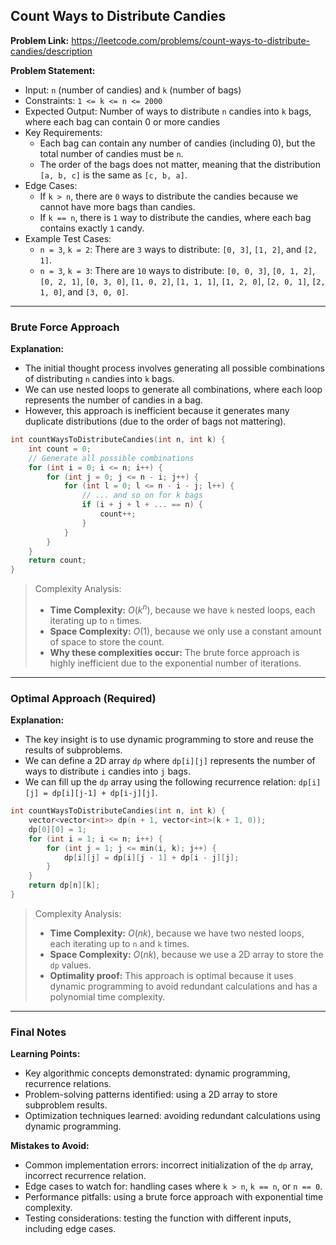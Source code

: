 ## Count Ways to Distribute Candies

**Problem Link:** https://leetcode.com/problems/count-ways-to-distribute-candies/description

**Problem Statement:**
- Input: `n` (number of candies) and `k` (number of bags)
- Constraints: `1 <= k <= n <= 2000`
- Expected Output: Number of ways to distribute `n` candies into `k` bags, where each bag can contain 0 or more candies
- Key Requirements:
  - Each bag can contain any number of candies (including 0), but the total number of candies must be `n`.
  - The order of the bags does not matter, meaning that the distribution `[a, b, c]` is the same as `[c, b, a]`.
- Edge Cases:
  - If `k > n`, there are `0` ways to distribute the candies because we cannot have more bags than candies.
  - If `k == n`, there is `1` way to distribute the candies, where each bag contains exactly `1` candy.
- Example Test Cases:
  - `n = 3`, `k = 2`: There are `3` ways to distribute: `[0, 3]`, `[1, 2]`, and `[2, 1]`.
  - `n = 3`, `k = 3`: There are `10` ways to distribute: `[0, 0, 3]`, `[0, 1, 2]`, `[0, 2, 1]`, `[0, 3, 0]`, `[1, 0, 2]`, `[1, 1, 1]`, `[1, 2, 0]`, `[2, 0, 1]`, `[2, 1, 0]`, and `[3, 0, 0]`.

---

### Brute Force Approach

**Explanation:**
- The initial thought process involves generating all possible combinations of distributing `n` candies into `k` bags.
- We can use nested loops to generate all combinations, where each loop represents the number of candies in a bag.
- However, this approach is inefficient because it generates many duplicate distributions (due to the order of bags not mattering).

```cpp
int countWaysToDistributeCandies(int n, int k) {
    int count = 0;
    // Generate all possible combinations
    for (int i = 0; i <= n; i++) {
        for (int j = 0; j <= n - i; j++) {
            for (int l = 0; l <= n - i - j; l++) {
                // ... and so on for k bags
                if (i + j + l + ... == n) {
                    count++;
                }
            }
        }
    }
    return count;
}
```

> Complexity Analysis:
> - **Time Complexity:** $O(k^n)$, because we have `k` nested loops, each iterating up to `n` times.
> - **Space Complexity:** $O(1)$, because we only use a constant amount of space to store the count.
> - **Why these complexities occur:** The brute force approach is highly inefficient due to the exponential number of iterations.

---

### Optimal Approach (Required)

**Explanation:**
- The key insight is to use dynamic programming to store and reuse the results of subproblems.
- We can define a 2D array `dp` where `dp[i][j]` represents the number of ways to distribute `i` candies into `j` bags.
- We can fill up the `dp` array using the following recurrence relation: `dp[i][j] = dp[i][j-1] + dp[i-j][j]`.

```cpp
int countWaysToDistributeCandies(int n, int k) {
    vector<vector<int>> dp(n + 1, vector<int>(k + 1, 0));
    dp[0][0] = 1;
    for (int i = 1; i <= n; i++) {
        for (int j = 1; j <= min(i, k); j++) {
            dp[i][j] = dp[i][j - 1] + dp[i - j][j];
        }
    }
    return dp[n][k];
}
```

> Complexity Analysis:
> - **Time Complexity:** $O(nk)$, because we have two nested loops, each iterating up to `n` and `k` times.
> - **Space Complexity:** $O(nk)$, because we use a 2D array to store the `dp` values.
> - **Optimality proof:** This approach is optimal because it uses dynamic programming to avoid redundant calculations and has a polynomial time complexity.

---

### Final Notes

**Learning Points:**
- Key algorithmic concepts demonstrated: dynamic programming, recurrence relations.
- Problem-solving patterns identified: using a 2D array to store subproblem results.
- Optimization techniques learned: avoiding redundant calculations using dynamic programming.

**Mistakes to Avoid:**
- Common implementation errors: incorrect initialization of the `dp` array, incorrect recurrence relation.
- Edge cases to watch for: handling cases where `k > n`, `k == n`, or `n == 0`.
- Performance pitfalls: using a brute force approach with exponential time complexity.
- Testing considerations: testing the function with different inputs, including edge cases.